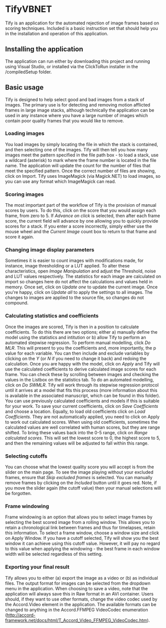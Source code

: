 # TifyVBNET
Tify is an application for the automated rejection of image frames based on scoring techniques. Included is a basic instruction set that should help you in the installation and operation of this application.
## Installing the application
The application can run either by downloading this project and running using Visual Studio, or installed via the ClickToRun installer in the /compiledSetup folder. 
## Basic usage
Tify is designed to help select good and bad images from a stack of images. The primary use is for detecting and removing motion afflicted frames in large image stacks, although technically the application can be used in any instance where you have a large number of images which contain poor quality frames that you would like to remove. 
### Loading images
You load images by simply locating the file in which the stack is contained, and then selecting one of the images. Tify will then tell you how many images meet the pattern specified in the file path box - to load a stack, use a wildcard (asterisk) to mark where the frame number is located in the file name. The application will update the count for the number of files that meet the specified pattern. Once the correct number of files are showing, click on Import. 
Tify uses ImageMagick (via Magick.NET) to load images, so you can use any format which ImageMagick can read. 
### Scoring images
The most important part of the workflow of Tify is the provision of manual scores by users. To do this, click on the score that you would assign each frame, from zero to 5. If *Advance on click* is selected, then after each frame score, the current field will advance by one allowing you to quickly provide scores for a stack. 
If you enter a score incorrectly, simply either use the mouse wheel and the *Current Image* count box to return to that frame and score it again.
### Changing image display parameters
Sometimes it is easier to count images with modifications made, for instance, image thresholding or a LUT applied. To alter these characteristics, open *Image Manipulation* and adjust the Threshold, noise and LUT values respectively. The statistics for each image are calculated on import so changes here do not affect the calculations and values held in memory. Once set, click on *Update one* to update the current image. Once you're happy, click on *Update all* to apply the settings to all images. The changes to images are applied to the source file, so changes do not compound. 
### Calculating statistics and coefficients
Once the images are scored, Tify is then in a position to calculate coefficients. To do this there are two options; either a) manually define the model using the statistics and intitution or b) allow Tify to perform an automated stepwise regression. 
To perform manual modelling, click *Do MLR*. This will present to you the coefficients and, more importantly, the p value for each variable. You can then include and exclude variables by clicking on the *Y* (or *N* if you need to change it back) and redoing the calculation. Once you are happy with the model, click on *Apply* and Tify will use the calculated coefficients to derive calculated image scores for each frame. You can check these by scrolling between images and checking the values in the Listbox on the statistics tab. 
To do an automated modelling, click on *Do SWMLR*. Tify will work through its stepwise regression protocol until it arrives at a model that fits this process (more information about this is available in the associated manuscript, which can be found in this folder). 
You can use previously calculated coefficients and models if this is suitable for your work. To save your current coefficients, click on *Save Coefficients* and choose a location. Equally, to load old coefficients click on *Load Coefficients*. They are not automatically applied, you need to click on Apply to work out calculated scores. When using old coefficients, sometimes the calculated values are well correlated with human scores, but they are range shifted. To bring these values back into the 0-5 range, click on *Range calculated scores*. This will set the lowest score to 0, the highest score to 5, and then the remaining values will be adjusted to fall within this range. 
### Selecting cutoffs
You can choose what the lowest quality score you will accept is from the slider on the main page. To see the image playing without your excluded frames, ensure that *Skip excluded frames* is selected. You can manually remove frames by clicking on the *Included* button until it goes red. Note, if you move the slider again (the cutoff value) then your manual selections will be forgotten. 
### Frame windowing
Frame windowing is an option that allows you to select image frames by selecting the best scored image from a rolling window. This allows you to retain a chronological link between frames and thus for timelapses, retain this information. To select a frame window, choose a window size and click on Apply Window. If you have a cutoff selected, Tify will show you the best window it can achieve using this cutoff value. However, it will pay no regard to this value when applying the windowing - the best frame in each window width will be selected regardless of this setting. 
### Exporting your final result
Tify allows you to either (a) export the image as a video or (b) as individual files. The output format for images can be selected from the dropdown menu in the application. When choosing to save a video, note that the application will always save this in Raw format in an AVI container. Users should, if they want to use other formats, change the video codec used by the Accord.Video element in the application. The available formats can be changed to anything in the Accord.FFMPEG VideoCodec enumeration (http://accord-framework.net/docs/html/T_Accord_Video_FFMPEG_VideoCodec.htm). 
